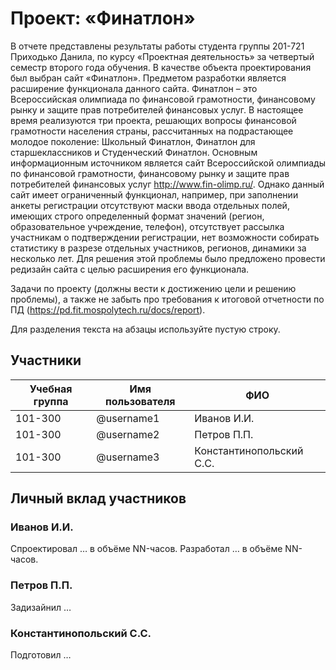 # Проект: «Финатлон»

В отчете представлены результаты работы студента группы 201-721 Приходько Данила, по курсу «Проектная деятельность» за четвертый семестр второго года обучения. В качестве объекта проектирования был выбран сайт «Финатлон». Предметом разработки является расширение функционала данного сайта.
Финатлон – это Всероссийская олимпиада по финансовой грамотности, финансовому рынку и защите прав потребителей финансовых услуг. 
В настоящее время реализуются три проекта, решающих вопросы финансовой грамотности населения страны, рассчитанных на подрастающее молодое поколение: Школьный Финатлон, Финатлон для старшеклассников и Студенческий Финатлон. Основным информационным источником является сайт Всероссийской олимпиады по финансовой грамотности, финансовому рынку и защите прав потребителей финансовых услуг http://www.fin-olimp.ru/. Однако данный сайт имеет ограниченный функционал, например, при заполнении анкеты регистрации отсутствуют маски ввода отдельных полей, имеющих строго определенный формат значений (регион, образовательное учреждение, телефон), отсутствует рассылка участникам о подтверждении регистрации, нет возможности собирать статистику в разрезе отдельных участников, регионов, динамики за несколько лет. Для решения этой проблемы было предложено провести редизайн сайта с целью расширения его функционала.

Задачи по проекту (должны вести к достижению цели и решению проблемы), а также не забыть про требования к итоговой отчетности по ПД (https://pd.fit.mospolytech.ru/docs/report).

Для разделения текста на абзацы используйте пустую строку.

## Участники

| Учебная группа | Имя пользователя | ФИО                      |
|----------------|------------------|--------------------------|
| 101-300        | @username1       | Иванов И.И.              |
| 101-300        | @username2       | Петров П.П.              |
| 101-300        | @username3       | Константинопольский С.С. |

## Личный вклад участников

### Иванов И.И.

Спроектировал … в объёме NN-часов. Разработал … в объёме NN-часов.

### Петров П.П.

Задизайнил …

### Константинопольский С.С.

Подготовил …

